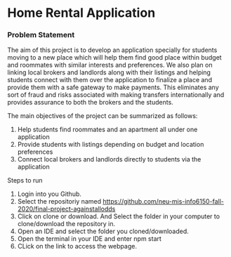 # Home Rental Application 

### Problem Statement

The aim of this project is to develop an application specially for students moving to a new place which will help them find good place within budget and roommates with similar interests and preferences. We also plan on linking local brokers and landlords along with their listings and helping students connect with them over the application to finalize a place and provide them with a safe gateway to make payments. This eliminates any sort of fraud and risks associated with making transfers internationally and provides assurance to both the brokers and the students.

The main objectives of the project can be summarized as follows:
1. Help students find roommates and an apartment all under one application
2. Provide students with listings depending on budget and location preferences
3. Connect local brokers and landlords directly to students via the application

Steps to run
1. Login into you Github.
2. Select the repositoriy named https://github.com/neu-mis-info6150-fall-2020/final-project-againstallodds
3. Click on clone or download. And Select the folder in your computer to clone/download the repository in.
4. Open an IDE and select the folder you cloned/downloaded.
5. Open the terminal in your IDE and enter npm start
6. CLick on the link to access the webpage.